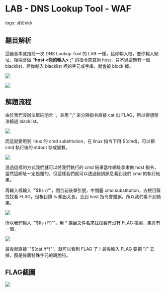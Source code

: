 # LAB - DNS Lookup Tool - WAF
###### tags: `資安` `Web`

## 題目解析
這題基本就跟前一次 DNS Lookup Tool 的 LAB 一樣，給你輸入框，要你輸入網址，後端會做 **"host <你的輸入> ;"** 的指令來查詢 host，只不過這題有一個 blacklist，若你輸入 blacklist 裡的字元或字串，就會被 block 掉。

![](https://i.imgur.com/kP3PexW.png)

![](https://i.imgur.com/gqLCymp.png)

## 解題流程
由於我們沒辦法單純閉合 '，並用 ";" 來分隔指令直接 cat 出 FLAG，所以得想辦法繞過 blacklist。

![](https://i.imgur.com/bdFOxlH.png)

而這就要用到 linux 的 cmd substitution，在 linux 指令下用 $(cmd)，可以把 cmd 執行後的 stdout 存成變數。

![](https://i.imgur.com/MIZtan9.png)

透過這樣的方式我們就可以將我們執行的 cmd 結果當作網址拿來做 host 指令，當然這網址一定是錯的，但這樣我們就可以透過錯誤訊息看到我們 cmd 的執行結果。

再輸入框輸入 '"$(ls /)"'，閉合前後單引號，中間塞 cmd substitution，去根目錄找找看 FLAG，但根目錄 ls 輸出太長，丟到 host 指令會錯誤，所以我們看不到結果。

![](https://i.imgur.com/oFAyGOO.png)

所以我們輸入 '"$(ls /f*)"'，用 * 擴展文件名來找找看有沒有 FLAG 檔案，果真有一個。

![](https://i.imgur.com/PDbQhje.png)

最後就直接 '"$(cat /f*)"'，就可以看到 FLAG 了！最後輸入 FLAG 要把 "/" 去掉，那是後面特殊字元的跳脫符。

## FLAG截圖
![](https://i.imgur.com/IceEvXa.png)
